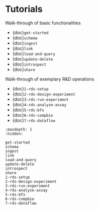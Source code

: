 # Tutorials

Walk-through of basic functionalities

- {doc}`get-started`
- {doc}`schema`
- {doc}`ingest`
- {doc}`link`
- {doc}`load-and-query`
- {doc}`update-delete`
- {doc}`introspect`
- {doc}`share`

Walk-through of exemplary R&D operations

- {doc}`1-rds-setup`
- {doc}`2-rds-design-experiment`
- {doc}`3-rds-run-experiment`
- {doc}`4-rds-analyze-assay`
- {doc}`5-rds-bfx`
- {doc}`6-rds-compbio`
- {doc}`7-rds-dataflow`

```{toctree}
:maxdepth: 1
:hidden:

get-started
schema
ingest
link
load-and-query
update-delete
introspect
share
1-rds-setup
2-rds-design-experiment
3-rds-run-experiment
4-rds-analyze-assay
5-rds-bfx
6-rds-compbio
7-rds-dataflow
```
